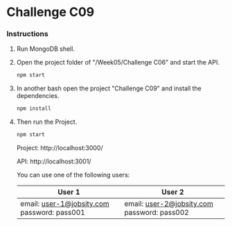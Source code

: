# Challenge C09

### Instructions

1. Run MongoDB shell.

2. Open the project folder of "/Week05/Challenge C06" and start the API.

   ```bash
   npm start
   ```

3. In another bash open the project "Challenge C09" and install the dependencies.

   ```bash
   npm install
   ```

4. Then run the Project.

   ```bash
   npm start
   ```

   Project: http://localhost:3000/

   API:  http://localhost:3001/



   You can use one of the following users:

   | User 1                                                       | User 2                                                       |
   | ------------------------------------------------------------ | ------------------------------------------------------------ |
   | email: [user-1@jobsity.com](mailto:user-1@jobsity.com) password: pass001 | email: [user-2@jobsity.com](mailto:user-2@jobsity.com) password: pass002 |